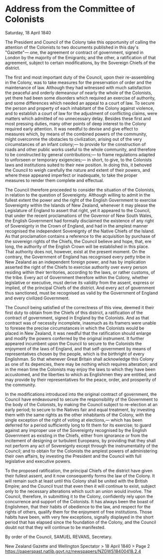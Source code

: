 # Address from the Committee of Colonists
Saturday, 18 April 1840

The President and Council of the Colony take this opportunity of calling the attention of the Colonists to two documents published in this day's "Gazette"— one, the agreement or contract of government, signed in London by the majority of the Emigrants; and the other, a ratification of that agreement, subject to certain modifications, by the Sovereign Chiefs of the district.

The first and most important duty of the Council, upon their re-assembling in the Colony, was to take measures for the preservation of order and the maintenance of law. Although they had witnessed with much satisfaction the peaceful and orderly demeanour of nearly the whole of the Colonists, yet there had been some disorders which required an exercise of authority, and some differences which needed an appeal to a court of law. To secure the person and property of each inhabitant of the Colony against violence, and to establish a court of law for the adjustment of conflicting claims, were matters which admitted of no unnecessary delay. Besides these first and most pressing duties, many other points of deep interest to the Colony required early attention. It was needful to devise and give effect to measures which, by means of the combined powers of the community, might overconme the obstacles to civilization, arising out of the very circumstances of an infant colony;— to provide for the construction of roads and other public works useful to the whole community, and therefore to be constructed by general contributions;— to frame regulations adapted to unforseen or temporary exigencies;— in short, to give, to the Colonists laws and institutions suited to their new position. In doing this, it behoved the Council to weigh carefully the nature and extent of their powers, and where these appeared imperfect or inadequate, to take the proper measures to render them complete and effectual.

The Council therefore proceeded to consider the situation of the Colonists, in relation to the question of Sovereignty. Although willing to admit in the fullest extent the power and the right of the English Government to exercise Sovereignty within the Islands of New Zealand, whenever it may please the Legislature of England to assert that right, yet it appeared to the Council, that under the recent proclamations of the Governor of New South Wales, the English Government had formally disclaimed the existence of any right of Sovereignty in the Crown of England, and had in the amplest manner recognised the independent Sovereignty of the Native Chiefs of the Island. As that proclamation contains a reference to the acquisition by purchase of the sovereign rights of the Chiefs, the Council believe and hope, that, ere long, the authority of the English Crown will be established in this place. That authority does not, however, exist at the present moment. On the contrary, the Government of England has recognised every petty tribe in New Zealand as an independent foreign power, and has by implication asserted the right of the Chiefs to exercise authority over every person residing within their territories, according to the laws, or rather customs, of the tribe. Every act of Government therefore within the Colony, whether legislative or executive, must derive its validity from the assent, express or implied, of the principal Chiefs of the district. And every act of government thus sanctioned, must be recognised as valid by the Government of England and every civilized Government.

The Council being satisfied of the correctness of this view, deemed it their first duty to obtain from the Chiefs of this district, a ratification of the contract of government, signed in England by the Colonists. And as that contract was of necessity incomplete, inasmuch as its framers were unable to foresee the precise circumstances in which the Colonists would be placed in New Zealand, it was needful that the ratification should enlarge and modify the powers conferred by the original instrument. It further appeared incumbent upon the Council to secure to the Colonists the enjoyment of the laws of England, and that self-government by means of representatives chosen by the people, which is the birthright of every Englishman. So that whenever Great Britain shall acknowledge this Colony as one of its depencies, there may be nothing which requires alteration; and in the mean time the Colonists may enjoy the laws to which they have been accustomed, and the liberties to which as Englishmen they are entitled, and may provide by their representatives for the peace, order, and prosperity of the community.

In the modifications introduced into the original contract of government, the Council have endeavoured to secure the responsibility of the Government to the body of the Colonists, by making the Council subject to re-election at an early period; to secure to the Natives fair and equal treatment, by investing them with the same rights as the other inhabitants of the Colony, with the single exception of the right of voting at elections,— which has been deferred for a period sufficiently long to fit them for its exercise; to guard against any improper use of the Sovereignty recognised by the English Government as existing in the Chiefs, either from ignorance or from the incitement of designing or turbulent Europeans, by providing that they shall not perform any act of Sovereignty except through the instrumentality of the Council; and to obtain for the Colonists the amplest powers of administering their own affairs, by investing the President and the Council with full legislative and executive powers.

To the proposed ratification, the principal Chiefs of the district have given their fullest assent, and it now consequently forms the law of the Colony. It will remain such at least until this Colony shall be united with the British Empire; and the Council trust that even then it will continue to exist, subject only to the necessary alterations which such an union would involve. The Council, therefore, in submitting it to the Colony, confidently rely upon the concurrence and support of the Colonists. It has always been the boast of Englishmen, that their habits of obedience to the law, and respect for the rights of others, qualify them for the enjoyment of free institutions. Those habits have been, with very few exceptions, signally displayed in the short period that has elapsed since the foundation of the Colony, and the Council doubt not that they will continue to be manifested.

By order of the Council,
SAMUEL REVANS,
Secretary.

New Zealand Gazette and Wellington Spectator > 18 April 1840 > Page 2
https://paperspast.natlib.govt.nz/newspapers/NZGWS18400418.2.4